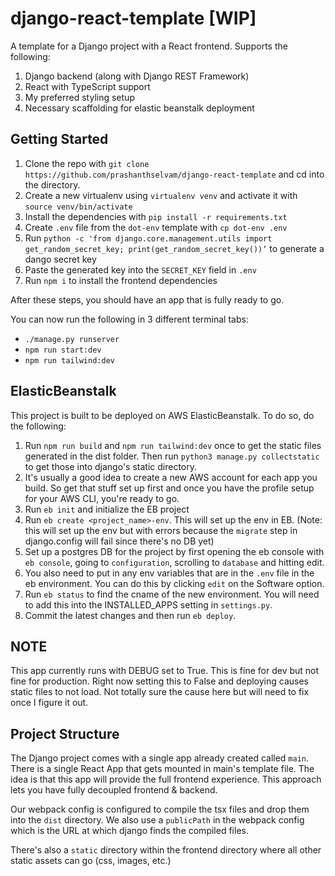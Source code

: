 # django-react-template [WIP]

A template for a Django project with a React frontend. Supports the following:
1. Django backend (along with Django REST Framework)
2. React with TypeScript support
3. My preferred styling setup
4. Necessary scaffolding for elastic beanstalk deployment

## Getting Started

1. Clone the repo with `git clone https://github.com/prashanthselvam/django-react-template` and cd into the directory.
2. Create a new virtualenv using `virtualenv venv` and activate it with `source venv/bin/activate`
3. Install the dependencies with `pip install -r requirements.txt`
4. Create `.env` file from the `dot-env` template with `cp dot-env .env`
5. Run `python -c 'from django.core.management.utils import get_random_secret_key; print(get_random_secret_key())’` to generate a dango secret key
6. Paste the generated key into the `SECRET_KEY` field in `.env`
7. Run `npm i` to install the frontend dependencies

After these steps, you should have an app that is fully ready to go. 

You can now run the following in 3 different terminal tabs:
 - `./manage.py runserver`
 - `npm run start:dev`
 - `npm run tailwind:dev`

## ElasticBeanstalk

This project is built to be deployed on AWS ElasticBeanstalk. To do so,
do the following:

1. Run `npm run build` and `npm run tailwind:dev` once to get the static
files generated in the dist folder. Then run `python3 manage.py collectstatic` to
get those into django's static directory.
2. It's usually a good idea to create a new AWS account for each app you 
build. So get that stuff set up first and once you have the profile setup
for your AWS CLI, you're ready to go. 
3. Run `eb init` and initialize the EB project 
4. Run `eb create <project_name>-env`. This will set up the env in EB. (Note:
this will set up the env but with errors because the `migrate` step in django.config
will fail since there's no DB yet)
5. Set up a postgres DB for the project by first opening the eb console 
with `eb console`, going to `configuration`, scrolling to `database` and
hitting edit. 
6. You also need to put in any env variables that are in the `.env` file
in the eb environment. You can do this by clicking `edit` on the Software
option. 
7. Run `eb status` to find the cname of the new environment. You will need
to add this into the INSTALLED_APPS setting in `settings.py`. 
8. Commit the latest changes and then run `eb deploy`.

## NOTE
This app currently runs with DEBUG set to True. This is fine for dev but
not fine for production. Right now setting this to False and deploying
causes static files to not load. Not totally sure the cause here but will
need to fix once I figure it out.

## Project Structure

The Django project comes with a single app already created called `main`. 
There is a single React App that gets mounted in main's template file. The
idea is that this app will provide the full frontend experience. This approach
lets you have fully decoupled frontend & backend.

Our webpack config is configured to compile the tsx files and drop them into the `dist` 
directory. We also use a `publicPath` in the webpack config which is the URL at which django
finds the compiled files.

There's also a `static` directory
within the frontend directory where all other static assets can go (css,
images, etc.)
